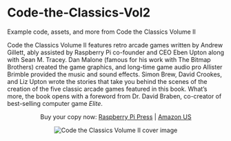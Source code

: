 # Code-the-Classics-Vol2
Example code, assets, and more from Code the Classics Volume II

Code the Classics Volume II features retro arcade games written by Andrew
Gillett, ably assisted by Raspberry Pi co-founder and CEO Eben Upton along with
Sean M. Tracey. Dan Malone (famous for his work with The Bitmap Brothers)
created the game graphics, and long-time game audio pro Allister Brimble
provided the music and sound effects. Simon Brew, David Crookes, and Liz Upton
wrote the stories that take you behind the scenes of the creation of the five
classic arcade games featured in this book. What’s more, the book opens with a
foreword from Dr. David Braben, co-creator of best-selling computer game _Elite_.

<p style="text-align:center;">
Buy your copy now: <a href="https://store.rpipress.cc/products/code-the-classics-volume-ii">Raspberry Pi Press</a> | <a href="https://www.amazon.com/Code-Classics-II-Simon-Brew/dp/1916868045">Amazon US</a>
</p>

<p style="text-align:center;">
<img src="https://raw.githubusercontent.com/raspberrypipress/Code-the-Classics-Vol2/refs/heads/main/cover/9781916868052_FC.jpg" alt="Code the Classics Volume II cover image" />
</p>